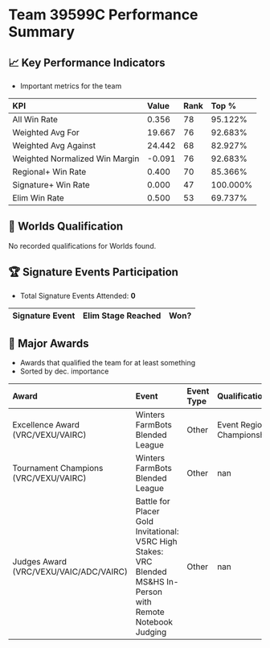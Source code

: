 # Team 39599C Performance Summary

## 📈 Key Performance Indicators
- Important metrics for the team

| KPI | Value | Rank | Top % |
|:---|:-----|:----|:-----|
| All Win Rate | 0.356 | 78 | 95.122% |
| Weighted Avg For | 19.667 | 76 | 92.683% |
| Weighted Avg Against | 24.442 | 68 | 82.927% |
| Weighted Normalized Win Margin | -0.091 | 76 | 92.683% |
| Regional+ Win Rate | 0.400 | 70 | 85.366% |
| Signature+ Win Rate | 0.000 | 47 | 100.000% |
| Elim Win Rate | 0.500 | 53 | 69.737% |


## 🎯 Worlds Qualification
No recorded qualifications for Worlds found.

## 🏆 Signature Events Participation
- Total Signature Events Attended: **0**

| Signature Event | Elim Stage Reached | Won? |
|:----------------|:-------------------|:----|


## 🥇 Major Awards
- Awards that qualified the team for at least something
- Sorted by dec. importance

| Award | Event | Event Type | Qualification |
|:------|:------|:-----------|:--------------|
| Excellence Award (VRC/VEXU/VAIRC) | Winters FarmBots Blended League | Other | Event Region Championship |
| Tournament Champions (VRC/VEXU/VAIRC) | Winters FarmBots Blended League | Other | nan |
| Judges Award (VRC/VEXU/VAIC/ADC/VAIRC) | Battle for Placer Gold Invitational: V5RC High Stakes: VRC Blended MS&HS In-Person with Remote Notebook Judging | Other | nan |

